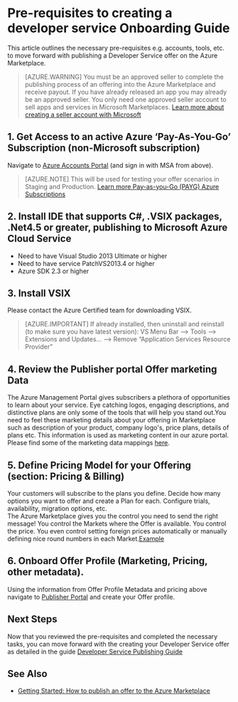 <properties
   pageTitle="Requirements for creating a Developer Service for the Azure Marketplace | Microsoft Azure"
   description="Learn about the requirements for creating, deploying and selling a developer service on the Azure Marketplace."
   services="Azure Marketplace"
   documentationCenter=""
   authors="HannibalSII"
   manager=""
   editor=""/>

<tags
   ms.service="marketplace-publishing"
   ms.devlang="na"
   ms.topic="article"
   ms.tgt_pltfrm="Azure"
   ms.workload="na"
   ms.date="12/08/2015"
   ms.author="hascipio; v-shresh"/>

# Pre-requisites to creating a developer service Onboarding Guide

This article outlines the necessary pre-requisites e.g. accounts, tools, etc. to move forward with publishing a Developer Service offer on the Azure Marketplace.

> [AZURE.WARNING] You must be an approved seller to complete the publishing process of an offering into the Azure Marketplace and receive payout. If you have already released an app you may already be an approved seller. You only need one approved seller account to sell apps and services in Microsoft Marketplaces. [Learn more about creating a seller account with Microsoft][link-acct-creation]

## 1. Get Access to an active Azure ‘Pay-As-You-Go’ Subscription (non-Microsoft subscription)

Navigate to [Azure Accounts Portal][link-acctportal] (and sign in with MSA from above).

> [AZURE.NOTE] This will be used for testing your offer scenarios in Staging and Production. [Learn more Pay-as-you-Go (PAYG) Azure Subscriptions][link-payg]

## 2. Install IDE that supports C#, .VSIX packages, .Net4.5 or greater, publishing to Microsoft Azure Cloud Service

- Need to have Visual Studio 2013 Ultimate or higher
- Need to have service PatchVS2013.4 or higher
- Azure SDK 2.3 or higher


## 3. Install VSIX

Please contact the Azure Certified team for downloading VSIX.

> [AZURE.IMPORTANT] If already installed, then uninstall and reinstall (to make sure you have latest version):
VS Menu Bar --> Tools --> Extensions and Updates… --> Remove “Application Services Resource Provider”

## 4. Review the Publisher portal Offer marketing Data

 The Azure Management Portal gives subscribers a plethora of opportunities to learn about your service. Eye catching logos, engaging descriptions, and distinctive plans are only some of the tools that will help you stand out.You need to feel these marketing details about your offering in Marketplace such as description of your product, company logo's, price plans, details of plans etc. This information is used as marketing content in our azure portal. Please find some of the marketing data mappings [here](marketplace-publishing-dev-services-pre-requisites-marketing-content-guide.md).

## 5. Define Pricing Model for your Offering (section: Pricing & Billing)

Your customers will subscribe to the plans you define. Decide how many options you want to offer and create a Plan for each. Configure trials, availability, migration options, etc.  
The Azure Marketplace gives you the control you need to send the right message! You control the Markets where the Offer is available. You control the price. You even control setting foreign prices automatically or manually defining nice round numbers in each Market.[Example](marketplace-publishing-dev-services-pre-requisites-pricing-model-sample.md)

## 6. Onboard Offer Profile (Marketing, Pricing, other metadata).

Using the information from Offer Profile Metadata and pricing above navigate to [Publisher Portal](https://publish.windowsazure.com/) and create your Offer profile.

## Next Steps
Now that you reviewed the pre-requisites and completed the necessary tasks, you can move forward with the creating your Developer Service offer as detailed in the guide [Developer Service Publishing Guide](marketplace-publishing-dev-service-creation.md)

## See Also
- [Getting Started: How to publish an offer to the Azure Marketplace](marketplace-publishing-getting-started.md)

[link-acct-creation]:marketplace-publishing-accounts-creation-registration.md
[link-sd-msdn]:https://msdn.microsoft.com/en-us/library/dn188471.aspx
[link-acctportal]:https://account.windowsazure.com/signup?offer=ms-azr-0003p
[link-payg]:https://azure.microsoft.com/en-us/offers/MS-AZR-0003P/
[link-devsvc-guide-mktg]:marketplace-publishing-dev-services-marketing-content-guide.md
[link-devsvc-guide-pricing]:marketplace-publishing-dev-services-pricing-model-sample.md
[link-devsvc-guide-create-rp]:marketplace-publishing-dev-services-create-resource-provider.md
